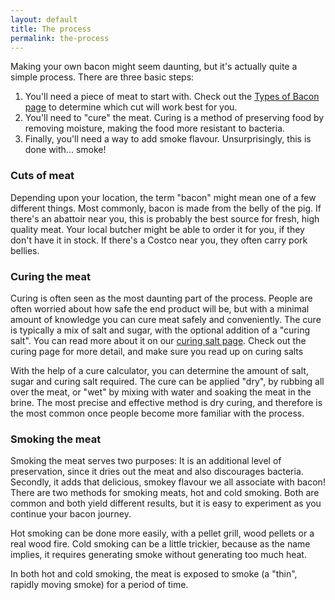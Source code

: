 ```yaml
---
layout: default
title: The process
permalink: the-process
---
```


Making your own bacon might seem daunting, but it's actually quite a simple process. There are three basic steps:

<ol class="text-lg font-medium list-inside list-decimal" role="list">
    <li class="mb-4">You'll need a piece of meat to start with. Check out the <a href="/types-of-bacon">Types of Bacon page</a> to determine which cut will work best for you.</li>
    <li class="mb-4">You'll need to "cure" the meat. Curing is a method of preserving food by removing moisture, making the food more resistant to bacteria.</li>
    <li class="mb-4">Finally, you'll need a way to add smoke flavour. Unsurprisingly, this is done with... smoke!</li>
</ol>

### Cuts of meat

Depending upon your location, the term "bacon" might mean one of a few different things. Most commonly, bacon is made from the belly of the pig. If there's an abattoir near you, this is probably the best source for fresh, high quality meat. Your local butcher might be able to order it for you, if they don't have it in stock. If there's a Costco near you, they often carry pork bellies. 

### Curing the meat

Curing is often seen as the most daunting part of the process. People are often worried about how safe the end product will be, but with a minimal amount of knowledge you can cure meat safely and conveniently. The cure is typically a mix of salt and sugar, with the optional addition of a "curing salt". You can read more about it on our <a href="/curing-salts">curing salt page</a>. Check out the curing page for more detail, and make sure you read up on curing salts

With the help of a cure calculator, you can determine the amount of salt, sugar and curing salt required. The cure can be applied "dry", by rubbing all over the meat, or "wet" by mixing with water and soaking the meat in the brine. The most precise and effective method is dry curing, and therefore is the most common once people become more familiar with the process.

### Smoking the meat

Smoking the meat serves two purposes: It is an additional level of preservation, since it dries out the meat and also discourages bacteria. Secondly, it adds that delicious, smokey flavour we all associate with bacon! There are two methods for smoking meats, hot and cold smoking. Both are common and both yield different results, but it is easy to experiment as you continue your bacon journey.

Hot smoking can be done more easily, with a pellet grill, wood pellets or a real wood fire. Cold smoking can be a little trickier, because as the name implies, it requires generating smoke without generating too much heat.

In both hot and cold smoking, the meat is exposed to smoke (a "thin", rapidly moving smoke) for a period of time. 